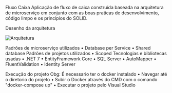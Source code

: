 Fluxo Caixa
Aplicação de fluxo de caixa construída baseada na arquitetura de microserviço em conjunto com as boas praticas de desenvolvimento, código limpo e os principios do SOLID.

Desenho da arquitetura

![Arquitetura](https://github.com/borrago/FluxoCaixa/assets/50304554/8a62557d-14ff-4b0b-abaf-706571f40733)


Padrões de microserviço utilizados
•	Database per Service
•	Shared database
Padrões de projetos utilizados
•	Scoped
Tecnologias e bibliotecas usadas
•	.NET 7
•	EntityFramework Core
•	SQL Server
•	AutoMapper
•	FluentValidation
•	Identity Server

Execução do projeto
Obg: É necessario ter o docker instalado
•	Navegar até o diretorio do projeto
•	Subir o Docker através do CMD com o comando "docker-compose up"
•	Executar o projeto pelo Visual Studio
